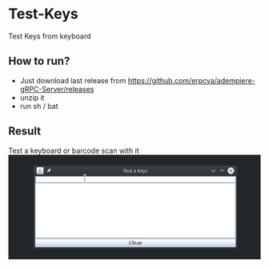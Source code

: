 # Test-Keys
Test Keys from keyboard

## How to run?
- Just download last release from https://github.com/erpcya/adempiere-gRPC-Server/releases
- unzip it
- run sh / bat


## Result
Test a keyboard or barcode scan with it
![current mp4](resources/demo.gif)
